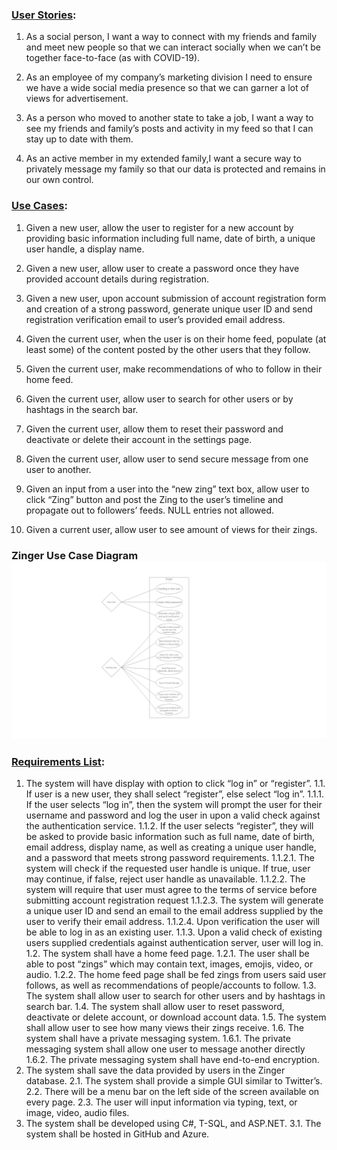 ### [User Stories](https://github.com/mcforma/Zinger/blob/main/Requirements/User%20Stories):

1. As a social person, I want a way to connect with my friends and family and meet new people so that we can interact 
socially when we can’t be together face-to-face (as with COVID-19).

2. As an employee of my company’s marketing division I need to ensure we have a wide social media presence so that we can 
garner a lot of views for advertisement.

3. As a person who moved to another state to take a job, I want a way to see my friends and family’s posts and activity in 
my feed so that I can stay up to date with them.

4. As an active member in my extended family,I want a secure way to privately message my family so that our data is protected 
and remains in our own control.

### [Use Cases](https://github.com/mcforma/Zinger/blob/main/Requirements/Use%20Cases):

1. Given a new user, allow the user to register for a new account by providing basic information including full name, date of birth, a unique user handle, 
a display name.

2. Given a new user, allow user to create a password once they have provided account details during registration.

3. Given a new user, upon account submission of account registration form and creation of a strong password, generate unique user ID and send registration 
verification email to user’s provided email address.

4. Given the current user, when the user is on their home feed, populate (at least some) of the content posted by the other users that they follow.

5. Given the current user, make recommendations of who to follow in their home feed.

6. Given the current user, allow user to search for other users or by hashtags in the search bar.

7. Given the current user, allow them to reset their password and deactivate or delete their account in the settings page.

8. Given the current user, allow user to send secure message from one user to another.

9. Given an input from a user into the “new zing” text box, allow user to click “Zing” button and post the Zing to the user’s timeline and propagate out to 
followers’ feeds. NULL entries not allowed.

10. Given a current user, allow user to see amount of views for their zings.


### Zinger Use Case Diagram ![Zinger Use Case Diagram](https://github.com/mcforma/Zinger/blob/main/Requirements/Zinger%20Use%20Case%20Diagram.png)

### [Requirements List](https://github.com/mcforma/Zinger/blob/main/Requirements/Requirements%20List):

1. The system will have display with option to click “log in” or “register”.
  1.1. If user is a new user, they shall select “register”, else select “log in”.
    1.1.1. If the user selects “log in”, then the system will prompt the user for their username and password and log the user in upon a valid check against the authentication service.
    1.1.2. If the user selects “register”, they will be asked to provide basic information such as full name, date of birth, email address, display name, as well as creating a unique user handle, and a password that meets strong password requirements. 
      1.1.2.1. The system will check if the requested user handle is unique. If true, user may continue, if false, reject user handle as unavailable.
      1.1.2.2. The system will require that user must agree to the terms of service before submitting account registration request
      1.1.2.3. The system will generate a unique user ID and send an email to the email address supplied by the user to verify their email address.
      1.1.2.4. Upon verification the user will be able to log in as an existing user.
    1.1.3. Upon a valid check of existing users supplied credentials against authentication server, user will log in.
  1.2. The system shall have a home feed page.
    1.2.1. The user shall be able to post “zings” which may contain text, images, emojis, video, or audio.
    1.2.2. The home feed page shall be fed zings from users said user follows, as well as recommendations of people/accounts to follow.
  1.3. The system shall allow user to search for other users and by hashtags in search bar. 
  1.4. The system shall allow user to reset password, deactivate or delete account, or download account data.
  1.5. The system shall allow user to see how many views their zings receive.
  1.6. The system shall have a private messaging system.
    1.6.1. The private messaging system shall allow one user to message another directly
    1.6.2. The private messaging system shall have end-to-end encryption.
2. The system shall save the data provided by users in the Zinger database.
  2.1. The system shall provide a simple GUI similar to Twitter’s.
  2.2. There will be a menu bar on the left side of the screen available on every page.
  2.3. The user will input information via typing, text, or image, video, audio files.
3. The system shall be developed using C#, T-SQL, and ASP.NET.
  3.1. The system shall be hosted in GitHub and Azure.
